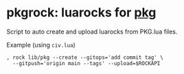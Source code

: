 # pkgrock: luarocks for [pkg]
Script to auto create and upload luarocks from PKG.lua files.

Example (using `civ.lua`)
```
, rock lib/pkg --create --gitops='add commit tag' \
  --gitpush='origin main --tags' --upload=$ROCKAPI
```

[pkg]: https://github.com/civboot/civlua/tree/main/lib/pkg
